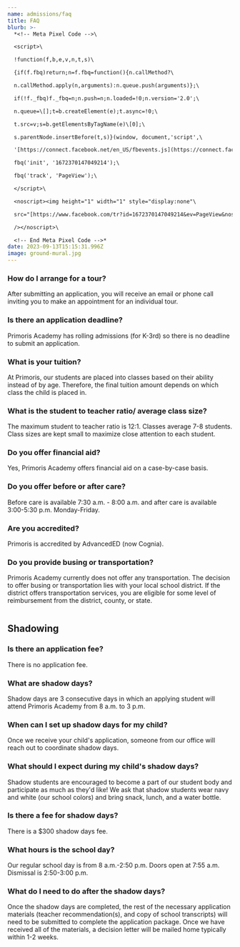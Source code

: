 ```yaml
---
name: admissions/faq
title: FAQ
blurb: >-
  *<!-- Meta Pixel Code -->\

  <script>\

  !function(f,b,e,v,n,t,s)\

  {if(f.fbq)return;n=f.fbq=​function(){n.callMethod?\

  n.callMethod.apply(n,​arguments):n.queue.push(​arguments)};\

  if(!f._fbq)f._fbq=n;n.push=n;​n.loaded=!0;n.version='2.0';\

  n.queue=\[];t=b.createElement(​e);t.async=!0;\

  t.src=v;s=b.​getElementsByTagName(e)\[0];\

  s.parentNode.insertBefore(t,s)​}(window, document,'script',\

  '[https://connect.facebook.net/​en_US/fbevents.js](https://connect.facebook.net/en_US/fbevents.js)');\

  fbq('init', '1672370147049214');\

  fbq('track', 'PageView');\

  </script>\

  <noscript><img height="1" width="1" style="display:none"\

  src="[https://www.facebook.com/​tr?id=1672370147049214&ev=​PageView&noscript=1](https://www.facebook.com/tr?id=1672370147049214&ev=PageView&noscript=1)"\

  /></noscript>\

  <!-- End Meta Pixel Code -->*
date: 2023-09-13T15:15:31.996Z
image: ground-mural.jpg
---
```

### How do I arrange for a tour?

After submitting an application, you will receive an email or phone call inviting you to make an appointment for an individual tour.

### Is there an application deadline?

Primoris Academy has rolling admissions (for K-3rd) so there is no deadline to submit an application. 

### What is your tuition?

At Primoris, our students are placed into classes based on their ability instead of by age. Therefore, the final tuition amount depends on which class the child is placed in. 

### What is the student to teacher ratio/ average class size?

The maximum student to teacher ratio is 12:1. Classes average 7-8 students. Class sizes are kept small to maximize close attention to each student.

### Do you offer financial aid?

Yes, Primoris Academy offers financial aid on a case-by-case basis.

### Do you offer before or after care?

Before care is available 7:30 a.m. - 8:00 a.m. and after care is available 3:00-5:30 p.m. Monday-Friday.

### Are you accredited?

Primoris is accredited by AdvancedED (now Cognia).

### Do you provide busing or transportation?

Primoris Academy currently does not offer any transportation. The decision to offer busing or transportation lies with your local school district. If the district offers transportation services, you are eligible for some level of reimbursement from the district, county, or state.

<h2 style="margin-top:2em">Shadowing</h2>

### Is there an application fee?

There is no application fee.

### What are shadow days?

Shadow days are 3 consecutive days in which an applying student will attend Primoris Academy from 8 a.m. to 3 p.m.

### When can I set up shadow days for my child?

Once we receive your child's application, someone from our office will reach out to coordinate shadow days.

### What should I expect during my child's shadow days?

Shadow students are encouraged to become a part of our student body and participate as much as they'd like! We ask that shadow students wear navy and white (our school colors) and bring snack, lunch, and a water bottle.

### Is there a fee for shadow days?

There is a $300 shadow days fee. 

### What hours is the school day?

Our regular school day is from 8 a.m.-2:50 p.m. Doors open at 7:55 a.m. Dismissal is 2:50-3:00 p.m.

### What do I need to do after the shadow days?

Once the shadow days are completed, the rest of the necessary application materials (teacher recommendation(s), and copy of school transcripts) will need to be submitted to complete the application package. Once we have received all of the materials, a decision letter will be mailed home typically within 1-2 weeks.